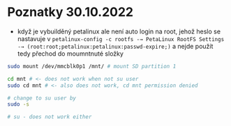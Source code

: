 # Poznatky 30.10.2022

- když je vybuilděný petalinux ale není auto login na root, jehož heslo se nastavuje v `petalinux-config -c rootfs -→ PetaLinux RootFS Settings -→ (root:root;petalinux:petalinux:passwd-expire;)` a nejde použít tedy přechod do moumntnuté složky

```bash
sudo mount /dev/mmcblk0p1 /mnt/ # mount SD partition 1

cd mnt # <- does not work when not su user
sudo cd mnt # <- also does not work, cd mnt permission denied

# change to su user by
sudo -s

# su - does not work either
```
